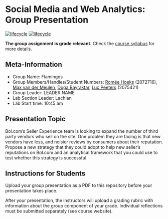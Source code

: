 # Social Media and Web Analytics: Group Presentation

[![lifecycle](https://img.shields.io/badge/lifecycle-maturing-blue.svg)](https://www.tidyverse.org/lifecycle/#maturing)
[![lifecycle](https://img.shields.io/badge/version-2022-red.svg)]()

**The group assignment is grade relevant.**
Check the [course syllabus](https://tisem-digital-marketing.github.io/2022-smwa/assets/syllabus.pdf) for more details.

## Meta-Information

* Group Name: Flamingos
* Group Members/Handles/Student Numbers: [Romée Hoeks](https://github.com/romeehoeks) (2072716), [Max van der Meulen](https://github.com/FikkieUvT), [Doga Bayraktar](https://github.com/dogabayraktar), [Luc Peeters](https://github.com/LucPeeters21) (2075421)
* Group Leader: LEADER NAME 
* Lab Section Leader: Lachlan 
* Lab Start time: 10:45 am 

## Presentation Topic
Bol.com’s Seller Experience team is looking to expand the number of third party vendors who sell on the site. One problem they are facing is that new vendors have less, and noisier reviews by consumers about their reputation. Propose a new strategy that they could adopt to help new seller’s reputations on Bol.com and an analytical framework that you could use to test whether this strategy is successful.

## Instructions for Students

Upload your group presentation as a PDF to this repository before your presentation takes place.

After your presentation, the instructors will upload a grading rubric with information about the group component of your grade.
Individual reflections must be submitted separately (see course website).

